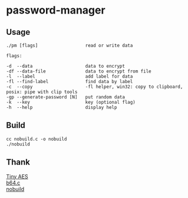 # password-manager

## Usage

    ./pm [flags]                  read or write data

    flags:

    -d  --data                    data to encrypt
    -df --data-file               data to encrypt from file
    -l  --label                   add label for data
    -fl --find-label              find data by label
    -c  --copy                    -fl helper, win32: copy to clipboard, posix: pipe with clip tools
    -gp --generate-password [N]   put random data
    -k  --key                     key (optional flag)
    -h  --help                    display help

## Build

    cc nobuild.c -o nobuild
    ./nobuild

## Thank

[Tiny AES](https://github.com/kokke/tiny-AES-c)  
[b64.c](https://github.com/littlstar/b64.c)  
[nobuild](https://github.com/tsoding/nobuild)  
